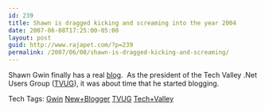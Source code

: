 ```yaml
---
id: 239
title: Shawn is dragged kicking and screaming into the year 2004
date: 2007-06-08T17:25:00-05:00
layout: post
guid: http://www.rajapet.com/?p=239
permalink: /2007/06/08/shawn-is-dragged-kicking-and-screaming/
---
```

Shawn Gwin finally has a real [blog](http://www.shawngwin.com/).  As the president of the Tech Valley .Net Users Group ([TVUG](http://www.shawngwin.com/)), it was about time that he started blogging.

<div>
  Tech Tags: <a href="http://technorati.com/tag/Gwin" rel="tag">Gwin</a> <a href="http://technorati.com/tag/New+Blogger" rel="tag">New+Blogger</a> <a href="http://technorati.com/tag/TVUG" rel="tag">TVUG</a> <a href="http://technorati.com/tag/Tech+Valley" rel="tag">Tech+Valley</a>
</div>